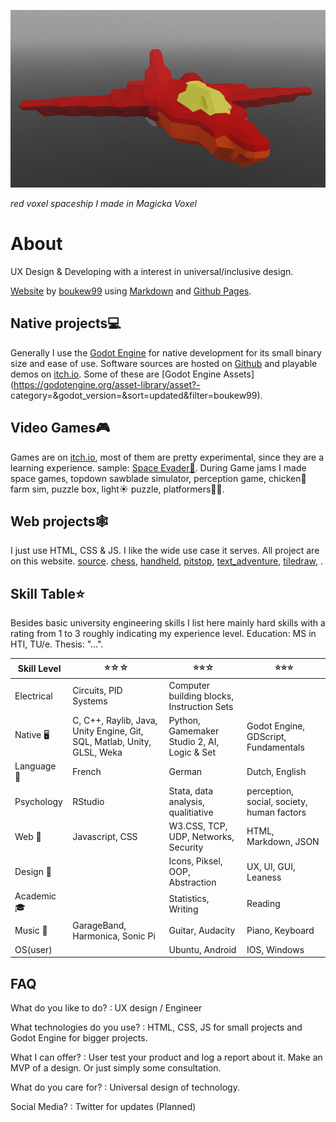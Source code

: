 ![red voxel spaceship](snap2022-01-03-12-46-03.png)

*red voxel spaceship I made in Magicka Voxel*

# About
UX Design & Developing with a interest in universal/inclusive design.

[Website](https://boukew99.github.io/) by [boukew99](https://github.com/boukew99) using [Markdown](https://docs.github.com/en/get-started/writing-on-github/getting-started-with-writing-and-formatting-on-github/about-writing-and-formatting-on-github) and [Github Pages](https://docs.github.com/en/pages).

## Native projects💻
Generally I use the [Godot Engine](https://godotengine.org) for native development for its small binary size and ease of use. Software sources are hosted on [Github](https://github.com/boukew99) and playable demos on [itch.io](https://howyoudoing.itch.io/). Some of these are [Godot Engine Assets](https://godotengine.org/asset-library/asset?- category=&godot_version=&sort=updated&filter=boukew99).


## Video Games🎮  
Games are on [itch.io](https://howyoudoing.itch.io/), most of them are pretty experimental, since they are a learning experience. sample: [Space Evader👾](https://itch.io/embed-upload/2869595?color=ebdf64).
During Game jams I made space games, topdown sawblade simulator, perception game, chicken🐔 farm sim, puzzle box, light☀️ puzzle, platformers🤸‍♀️.


## Web projects🕸️
I just use HTML, CSS & JS. I like the wide use case it serves. All project are on this website. [source](https://boukew99.github.io). [chess](/chess), [handheld](/handheld), [pitstop](/pitstop), [text_adventure](/text_adventure), [tiledraw](/tiledraw), .


## Skill Table⭐
Besides basic university engineering skills I list here mainly hard skills with a rating from 1 to 3 roughly indicating my experience level. 
Education:	MS in HTI, TU/e. Thesis: "...".

Skill Level | ⭐☆☆ | ⭐⭐☆ | ⭐⭐⭐
---   | ---    | ---      | --- 
Electrical | Circuits, PID Systems| Computer building blocks, Instruction Sets | 
Native 🖥️ | C, C++, Raylib, Java, Unity Engine, Git, SQL, Matlab, Unity, GLSL, Weka | Python, Gamemaker Studio 2, AI, Logic & Set  | Godot Engine, GDScript, Fundamentals
Language 💬 | French | German |Dutch, English 
Psychology | RStudio | Stata, data analysis, qualitiative | perception, social, society, human factors
Web 📱  | Javascript, CSS | W3.CSS, TCP, UDP, Networks, Security | HTML, Markdown, JSON 
Design 🌻 | | Icons, Piksel, OOP, Abstraction | UX, UI, GUI, Leaness
Academic 🎓 | |Statistics, Writing | Reading
Music 🎹 | GarageBand, Harmonica, Sonic Pi | Guitar, Audacity | Piano, Keyboard
OS(user) | | Ubuntu, Android | IOS, Windows

## FAQ
What do you like to do?
: UX design / Engineer

What technologies do you use?
: HTML, CSS, JS for small projects and Godot Engine for bigger projects.

What I can offer?
: User test your product and log a report about it. Make an MVP of a design. Or just simply some consultation.

What do you care for?
: Universal design of technology. 

Social Media?
: Twitter for updates (Planned)

